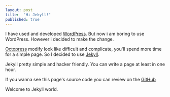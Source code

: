 ```yaml
---
layout: post
title:  "Hi Jekyll!"
published: true
---
```


I have used and developed [WordPress](https://wordpress.com/). But now i am boring to use WordPress. However i decided to make the change.

[Octopress](http://octopress.org/) modify look like difficult and complicate, you'll spend more time for a simple page. So I decided to use [Jekyll](http://jekyllrb.com/).

Jekyll pretty simple and hacker friendly. You can write a page at least in one hour.

If you wanna see this page's source code you can review on the
 [GitHub](https://github.com/coskuntekin/coskuntekin.github.com)

Welcome to Jekyll world.
